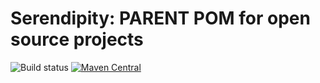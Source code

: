 Serendipity: PARENT POM for open source projects
===========

![Build status](https://travis-ci.com/serendipity-projects/sndp-public-base-parent.svg?branch=master)
[![Maven Central](https://maven-badges.herokuapp.com/maven-central/it.serendigity.maven.parent/sndp-public-base-parentbadge.svg?style=plastic)](https://maven-badges.herokuapp.com/maven-central/it.serendigity.maven.parent/sndp-public-base-parent)